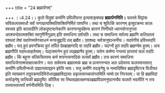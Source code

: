+++
title = "24 ब्रह्मार्पणम्"

+++
।।4.24।। कुतो विदुषां कर्माणि प्रविलीयन्त इत्याशङ्क्याह
**ब्रह्मार्पणमिति।** यतस्ते विद्वांसः सविकल्पसमाधौ सर्वं
जगत्प्रत्यक्चितिशक्तिनिर्मितं पश्यन्ति। तथा च श्रुतिःकिं कारणम्
इत्युपक्रम्य कालः स्वभाव इति कालादीनि लोकदृष्ट्यानेकानि
कारणान्युपक्षिप्य कारणं निर्णीयते ध्यानयोगानुगता अपश्यन्देवात्मशक्तिं
स्वगुणैर्निगूढाम् इति समाधिना दर्शयति। तथा च समाधिना सर्वस्य ब्रह्मणि
कल्पितत्वं पश्यतां तेषां यदर्पणमर्पणसाधनं मन्त्रजुह्वादि तत् ब्रह्मैव।
एवशब्दः सर्वत्रानुषञ्जनीयः। यदर्पणीयं हविस्तदपि ब्रह्मैव। यत् हुतं
हवनक्रिया हुतं तर्पितं देवब्राह्मणादि वा तदपि ब्रह्मैव। यदग्नौ हुतं तदपि
ब्रह्मण्येव हुतम्। अत्र ब्रह्मणीति पदमध्याहर्तव्यम्। यद्यजमानेन हुतं
तद्ब्रह्मणैव हुतम्। यत्तेन कर्मणा गन्तव्यं प्राप्तव्यं फलं तदपि
ब्रह्मैव। किं बहुना यत्किंचित्तस्य कर्म शयनासनादिकं तत्सर्वं ब्रह्मैव।
तत्र कारणं समाधिना समाधिजेनात्मसाक्षात्कारेण। यतः सर्वमस्य ब्रह्मात्मकं
ब्रह्म च प्रत्यगनन्यत अतः प्रदेयस्य फलस्याभावात् कर्माणि प्रविलीन्यन्ते
दाह्याभावाद्दहन इवेति भावः। यत्तु कर्मणि तदङ्गेषु च नामादिष्विव
ब्रह्मदृष्टिरत्र विधीयत इति व्याख्यानं
तदुपक्रमादिविरोधाद्ब्रह्मविद्यायाः प्रकृतत्वाच्चासंगतमिति भाष्ये एव
निरस्तम्। या हि ब्रह्मविदां कर्माङ्गेषु तात्विकी ब्रह्मदृष्टिः कीर्तिता
सा स्थितप्रज्ञलक्षणवदब्रह्मविदामनुष्ठानायैव फलतो भवतीति न तत्र
तस्यास्तात्पर्यं वर्णनीयमिति दिक्।

